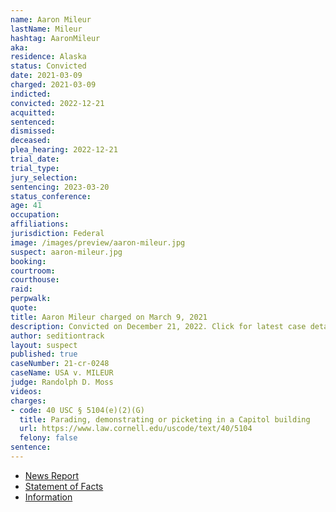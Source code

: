 ```yaml
---
name: Aaron Mileur
lastName: Mileur
hashtag: AaronMileur
aka:
residence: Alaska
status: Convicted
date: 2021-03-09
charged: 2021-03-09
indicted:
convicted: 2022-12-21
acquitted:
sentenced: 
dismissed: 
deceased:
plea_hearing: 2022-12-21
trial_date:
trial_type:
jury_selection:
sentencing: 2023-03-20
status_conference:
age: 41
occupation:
affiliations:
jurisdiction: Federal
image: /images/preview/aaron-mileur.jpg
suspect: aaron-mileur.jpg
booking:
courtroom:
courthouse:
raid:
perpwalk:
quote:
title: Aaron Mileur charged on March 9, 2021
description: Convicted on December 21, 2022. Click for latest case details.
author: seditiontrack
layout: suspect
published: true
caseNumber: 21-cr-0248
caseName: USA v. MILEUR
judge: Randolph D. Moss
videos:
charges:
- code: 40 USC § 5104(e)(2)(G)
  title: Parading, demonstrating or picketing in a Capitol building
  url: https://www.law.cornell.edu/uscode/text/40/5104
  felony: false
sentence:
---
```

- [News Report](https://www.ktoo.org/2021/03/16/anchorage-man-arrested-charged-with-participating-in-us-capitol-siege/)
- [Statement of Facts](https://www.justice.gov/usao-dc/case-multi-defendant/file/1393656/download)
- [Information](https://www.justice.gov/usao-dc/case-multi-defendant/file/1393661/download)
